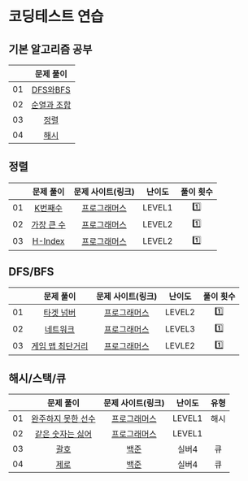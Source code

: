 # 코딩테스트 연습
## 기본 알고리즘 공부
|    |          문제 풀이         | 
|:--:|:--------------------------:|
| 01 | [DFS와BFS](./basic/DFS와BFS.ipynb) |
| 02 | [순열과 조합](./basic/순열과조합.ipynb) |
| 03 | [정렬](./basic/정렬) |
| 04 | [해시](./basic/해시) |

## 정렬
|    |          문제 풀이         |  문제 사이트(링크)  |     난이도    |    풀이 횟수   | 
|:--:|:--------------------------:|:-------------------:|:--------------:|:--------------:|
| 01 |   [K번째수](./정렬/01_K번째수.py)    | [프로그래머스](https://school.programmers.co.kr/learn/courses/30/lessons/42748)| LEVEL1 |  1️⃣  |
| 02 | [가장 큰 수](./정렬/02_가장_큰_수.py) | [프로그래머스](https://school.programmers.co.kr/learn/courses/30/lessons/42746)| LEVEL2 | 1️⃣ |
| 03 | [H-Index](./정렬/03_H-Index.py) | [프로그래머스](https://school.programmers.co.kr/learn/courses/30/lessons/42747)| LEVEL2 | 1️⃣ |



## DFS/BFS 
|    |          문제 풀이         |  문제 사이트(링크)  |     난이도    |    풀이 횟수   | 
|:--:|:--------------------------:|:-------------------:|:--------------:|:--------------:|
| 01 |   [타겟 넘버](./DFS와BFS/01_타겟_넘버.py)    | [프로그래머스](https://school.programmers.co.kr/learn/courses/30/lessons/43165)| LEVEL2 | 1️⃣ |
| 02 | [네트워크](./DFS와BFS/02_네트워크.py) | [프로그래머스](https://school.programmers.co.kr/learn/courses/30/lessons/43162) | LEVEL3 | 1️⃣  |
| 03 | [게임 맵 최단거리](./DFS와BFS/03_게임_맵_최단거리.py) | [프로그래머스](https://school.programmers.co.kr/learn/courses/30/lessons/1844) | LEVLE2 |  1️⃣  |


## 해시/스택/큐
|    |          문제 풀이         |  문제 사이트(링크)  |     난이도    |    유형   | 
|:--:|:--------------------------:|:-------------------:|:--------------:|:--------------:|
| 01 | [완주하지 못한 선수](./해시_스택_큐/01_완주하지_못한_선수)      | [프로그래머스](https://school.programmers.co.kr/learn/courses/30/lessons/42576)| LEVEL1 | 해시 |
| 02 |     [같은 숫자는 싫어](./02_같은_숫자는_싫어.py)  | [프로그래머스](https://school.programmers.co.kr/learn/courses/30/lessons/12906)| LEVEL1 |  |
| 03 | [괄호](./해시_스택_큐/03_괄호.py) | [백준](https://www.acmicpc.net/problem/9012) | 실버4 | 큐|
| 04 | [제로](./해시_스택_큐/04_제로.py) | [백준](https://www.acmicpc.net/problem/10773) | 실버4 | 큐 |
